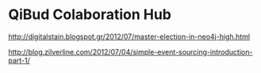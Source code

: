 # QiBud Colaboration Hub


http://digitalstain.blogspot.gr/2012/07/master-election-in-neo4j-high.html

http://blog.zilverline.com/2012/07/04/simple-event-sourcing-introduction-part-1/


